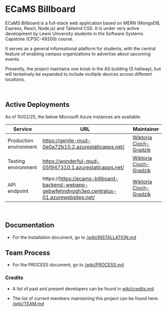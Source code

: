 # ECaMS Billboard
ECaMS Billboard is a full-stack web application based on MERN (MongoDB, Express, React, Node.js) and Tailwind CSS. It is under very active development by Lewis University students in the Software Systems Capstone (CPSC-49200) course.

It serves as a general informational platform for students, with the central feature of enabling campus organizations to advertise about upcoming events.

Presently, the project maintains one kiosk in the AS building (S hallway), but will tentatively be expanded to include multiple devices across different locations.

<br/>

## Active Deployments
As of 10/02/25, the below Microsoft Azure instances are available:

| Service                | URL                                                 | Maintainer                                           |
| ---------------------- | --------------------------------------------------- | ---------------------------------------------------- |
| Production environment | https://gentle-mud-0e0a72b10.2.azurestaticapps.net/ | [Wiktoria Cioch-Gradzik](mailto:wiktorianciochgrad@lewisu.edu) |
| Testing environment    | https://wonderful-mud-05f947310.1.azurestaticapps.net/ | [Wiktoria Cioch-Gradzik](mailto:wiktorianciochgrad@lewisu.edu) |
| API endpoint           | https://https://ecams-billboard-backend-webapp-gebwfehndnggh3ep.centralus-01.azurewebsites.net/ | [Wiktoria Cioch-Gradzik](mailto:wiktorianciochgrad@lewisu.edu)  |

<br/>

## Documentation
- For the Installation document, go to [/wiki/INSTALLATION.md](/wiki/INSTALLATION.md)

## Team Process

- For the PROCESS document, go to [/wiki/PROCESS.md](/wiki/PROCESS.md)

### Credits
- A list of past and present developers can be found in [wiki/credits.md](wiki/credits.md)

- The list of current members maintaining this project can be found here: [/wiki/TEAM.md](/wiki/TEAM.md)
